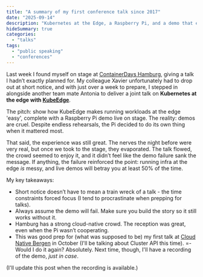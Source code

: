 ```yaml
---
title: "A summary of my first conference talk since 2017"
date: "2025-09-14"
description: "Kubernetes at the Edge, a Raspberry Pi, and a demo that exploded"
hideSummary: true
categories:
  - "talks"
tags:
  - "public speaking"
  - "conferences"
---
```


Last week I found myself on stage at [ContainerDays Hamburg](https://www.containerdays.io/containerdays-conference-2025/), giving a talk I hadn’t exactly planned for. My colleague Xavier unfortunately had to drop out at short notice, and with just over a week to prepare, I stepped in alongside another team mate Antonia to deliver a joint talk on **Kubernetes at the edge with [KubeEdge](https://kubeedge.io/)**.

The pitch: show how KubeEdge makes running workloads at the edge 'easy', complete with a Raspberry Pi demo live on stage. The reality: demos are cruel. Despite endless rehearsals, the Pi decided to do its own thing when it mattered most.

That said, the experience was still great. The nerves the night before were very real, but once we took to the stage, they evaporated. The talk flowed, the crowd seemed to enjoy it, and it didn’t feel like the demo failure sank the message. If anything, the failure reinforced the point: running infra at the edge *is* messy, and live demos will betray you at least 50% of the time.

My key takeaways:

* Short notice doesn’t have to mean a train wreck of a talk - the time constraints forced focus (I tend to procrastinate when prepping for talks).
* Always assume the demo will fail. Make sure you build the story so it still works without it.
* Hamburg has a strong cloud-native crowd. The reception was great, even when the Pi wasn’t cooperating.
* This was good prep for (what was supposed to be) my first talk at [Cloud Native Bergen](https://2025.cloudnativebergen.dev/) in October (I'll be talking about Cluster API this time).
=-
Would I do it again? Absolutely. Next time, though, I'll have a recording of the demo, _just in case_.

(I'll update this post when the recording is available.)
